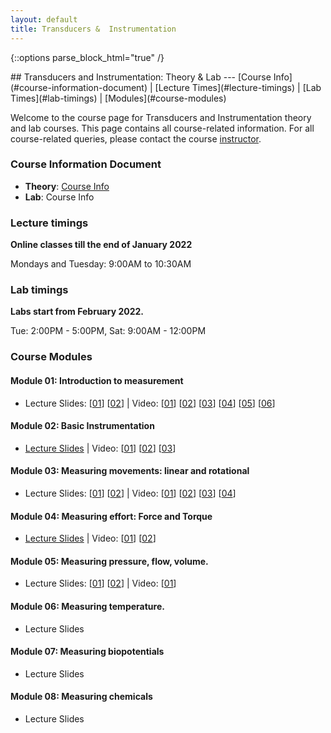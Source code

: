 ```yaml
---
layout: default
title: Transducers &  Instrumentation
---
```

{::options parse_block_html="true" /}
<div class="well">
## Transducers and Instrumentation: Theory & Lab
---
[Course Info](#course-information-document) |
[Lecture Times](#lecture-timings) |
[Lab Times](#lab-timings) |
[Modules](#course-modules)

Welcome to the course page for Transducers and Instrumentation theory and lab courses. This page contains all course-related information. For all course-related queries, please contact the course [instructor](mailto:siva82kb@cmcvellore.ac.in).

### Course Information Document
- **Theory**: [Course Info](https://github.com/siva82kb/teaching/raw/master/transducers_and_instrumentation/info/course_info.pdf) 
- **Lab**: Course Info

### Lecture timings
**Online classes till the end of January 2022**

Mondays and Tuesday: 9:00AM to 10:30AM

### Lab timings
**Labs start from February 2022.**

Tue: 2:00PM - 5:00PM, Sat: 9:00AM - 12:00PM

### Course Modules
#### Module 01: Introduction to measurement
- Lecture Slides: [[01](https://github.com/siva82kb/teaching/raw/master/transducers_and_instrumentation/lectures/module-01/module01-01.pdf)] [[02](https://github.com/siva82kb/teaching/raw/master/transducers_and_instrumentation/lectures/module-01/module01-02.pdf)] | 
 Video: [[01](https://youtu.be/99bOpjIB8sw)] [[02](https://youtu.be/Q5y1_s6hi6o)] [[03](https://youtu.be/VyfCm8ByACg)] [[04](https://youtu.be/WMoqoHO52ic)] [[05](https://youtu.be/UBPEWRrNDk0)] [[06](https://youtu.be/wRX8pVv7z3w)]

#### Module 02: Basic Instrumentation
- [Lecture Slides](https://github.com/siva82kb/teaching/raw/master/transducers_and_instrumentation/lectures/module-02/module02.pdf) | 
 Video: [[01](https://youtu.be/4ZGajeM1Xhw)] [[02](https://youtu.be/m8mL50jeugQ)] [[03](https://youtu.be/QqtOEB3k68A)]

#### Module 03: Measuring movements: linear and rotational
- Lecture Slides: [[01](https://github.com/siva82kb/teaching/raw/master/transducers_and_instrumentation/lectures/module-03/module03-01.pdf)] [[02](https://github.com/siva82kb/teaching/raw/master/transducers_and_instrumentation/lectures/module-03/module03-02.pdf)] | 
Video: [[01](https://youtu.be/JgmkeLM6SPo)] [[02](https://youtu.be/wK80-d56IbA)] [[03](https://youtu.be/MAc4tbux0fY)] [[04](https://youtu.be/nbALojMAR4I)]

#### Module 04: Measuring effort: Force and Torque
- [Lecture Slides](https://github.com/siva82kb/teaching/raw/master/transducers_and_instrumentation/lectures/module-04/module04.pdf) | 
Video: [[01](https://youtu.be/TTCLR6g4emI)] [[02](https://youtu.be/s3xLYkL74VA)]


#### Module 05: Measuring pressure, flow, volume.
- Lecture Slides: [[01](https://github.com/siva82kb/teaching/raw/master/transducers_and_instrumentation/lectures/module-05/module05-01.pdf)] [[02](https://github.com/siva82kb/teaching/raw/master/transducers_and_instrumentation/lectures/module-05/module05-02.pdf)] |
Video: [[01](https://youtu.be/L7RGQZwGx3s)]

#### Module 06: Measuring temperature.
- Lecture Slides

#### Module 07: Measuring biopotentials
- Lecture Slides

#### Module 08: Measuring chemicals
- Lecture Slides


</div>
